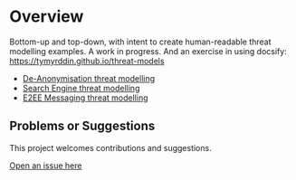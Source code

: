 # Overview

Bottom-up and top-down, with intent to create human-readable threat modelling examples. A work in progress. 
And an exercise in using docsify: https://tymyrddin.github.io/threat-models

* [De-Anonymisation threat modelling](da/)
* [Search Engine threat modelling](se/)
* [E2EE Messaging threat modelling](e2ee/)

## Problems or Suggestions

This project welcomes contributions and suggestions. 

[Open an issue here](https://github.com/tymyrddin/threat-models/issues)
